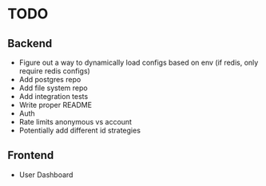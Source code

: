 # TODO

## Backend

- Figure out a way to dynamically load configs based on env (if redis, only require redis configs)
- Add postgres repo
- Add file system repo
- Add integration tests
- Write proper README
- Auth
- Rate limits anonymous vs account
- Potentially add different id strategies

## Frontend

- User Dashboard
